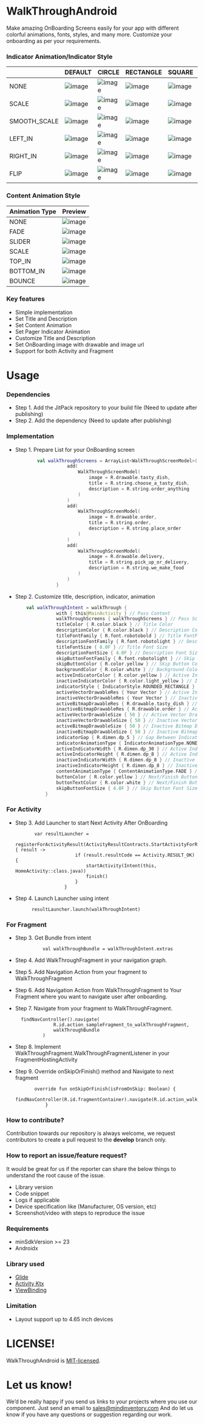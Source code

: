 # WalkThroughAndroid
Make amazing OnBoarding Screens easily for your app with different colorful animations, fonts, styles, and many more. Customize your onboarding as per your requirements.

### Indicator Animation/Indicator Style

|               | DEFAULT                               | CIRCLE                                  | RECTANGLE                                  | SQUARE                                  | ROUNDED_RECTANGLE                           | VECTOR                                  | BITMAP                                                                                                             |
|---------------|---------------------------------------|-----------------------------------------|--------------------------------------------|-----------------------------------------|---------------------------------------------|-----------------------------------------|-------------------------------------------------------|
| NONE|         ![image](/media/none_circle.gif)        | ![image](/media/none_circle.gif)        | ![image](/media/none_rectangle.gif)        | ![image](/media/none_square.gif)        | ![image](/media/none_roundrectangle.gif)    | ![image](/media/none_vector.gif)        | ![image](/media/none_bitmap.gif)                |
| SCALE|        ![image](/media/scale_circle.gif)       | ![image](/media/scale_circle.gif)       | ![image](/media/scale_rectangle.gif)       | ![image](/media/scale_square.gif)       | ![image](/media/scale_roundrect.gif)        | ![image](/media/scale_vector.gif)       | ![image](/media/scale_bitmap.gif)              |
| SMOOTH_SCALE| ![image](/media/smoothscale_circle.gif) | ![image](/media/smoothscale_circle.gif) | ![image](/media/smoothscale_rectangle.gif) | ![image](/media/smoothscale_square.gif) | ![image](/media/smoothscale_roundrect.gif)  | ![image](/media/smoothscale_vector.gif) | ![image](/media/smoothscale_bitmap.gif) |
| LEFT_IN|      ![image](/media/leftin_circle.gif)      | ![image](/media/leftin_circle.gif)      | ![image](/media/leftin_rectangle.gif)      | ![image](/media/leftin_square.gif)      | ![image](/media/leftin_roundrectangle.gif)  | ![image](/media/leftin_vector.gif)      | ![image](/media/leftin_bitmap.gif)           |
| RIGHT_IN|     ![image](/media/rightin_circle.gif)     | ![image](/media/rightin_circle.gif)     | ![image](/media/rightin_rectangle.gif)     | ![image](/media/rightin_square.gif)     | ![image](/media/rightin_roundrectangle.gif) | ![image](/media/rightin_vector.gif)     | ![image](/media/rightin_bitmap.gif)         |
| FLIP|         ![image](/media/flip_circle.gif)        | ![image](/media/flip_circle.gif)        | ![image](/media/flip_rectangle.gif)        | ![image](/media/flip_square.gif)        | ![image](/media/flip_roundrect.gif)         | ![image](/media/flip_vector.gif)        | ![image](/media/flip_bitmap.gif)                |


### Content Animation Style

| Animation Type | Preview                                 |
|--------------- |-----------------------------------------|
| NONE           | ![image](/media/content_none.gif)       |
| FADE           | ![image](/media/content_fade.gif)       |
| SLIDER         | ![image](/media/content_slider.gif)     |
| SCALE          | ![image](/media/content_scale.gif)      |
| TOP_IN         | ![image](/media/content_topin.gif)      |
| BOTTOM_IN      | ![image](/media/content_bottomin.gif)   |
| BOUNCE         | ![image](/media/content_bounce.gif)     |


### Key features

* Simple implementation
* Set Title and Description
* Set Content Animation
* Set Pager Indicator Animation
* Customize Title and Description
* Set OnBoarding image with drawable and image url
* Support for both Activity and Fragment

# Usage

### Dependencies

* Step 1. Add the JitPack repository to your build file (Need to update after publishing)
* Step 2. Add the dependency (Need to update after publishing)

### Implementation

* Step 1. Prepare List for your OnBoarding screen

    ```kotlin
            val walkThroughScreens = ArrayList<WalkThroughScreenModel>().apply {
                       add(
                           WalkThroughScreenModel(
                               image = R.drawable.tasty_dish,
                               title = R.string.choose_a_tasty_dish,
                               description = R.string.order_anything
                           )
                       )
                       add(
                           WalkThroughScreenModel(
                               image = R.drawable.order,
                               title = R.string.order,
                               description = R.string.place_order
                           )
                       )
                       add(
                           WalkThroughScreenModel(
                               image = R.drawable.delivery,
                               title = R.string.pick_up_or_delivery,
                               description = R.string.we_make_food
                           )
                       )
                   }
    ```


* Step 2. Customize title, description, indicator, animation

    ```kotlin
        val walkThroughIntent = walkThrough {
                   with { this@MainActivity } // Pass Content
                   walkThroughScreens { walkThroughScreens } // Pass Screens List
                   titleColor { R.color.black } // Title Color
                   descriptionColor { R.color.black } // Description Color
                   titleFontFamily { R.font.robotobold } // Title FontFamily
                   descriptionFontFamily { R.font.robotolight } // Description FontFamily
                   titleFontSize { 8.0F } // Title Font Size
                   descriptionFontSize { 4.0F } // Description Font Size
                   skipButtonFontFamily { R.font.robotolight } // Skip Button FontFamily
                   skipButtonColor { R.color.yellow } // Skip Button Color
                   backgroundColor { R.color.white } // Background Color for screen
                   activeIndicatorColor { R.color.yellow } // Active Indicator Color
                   inactiveIndicatorColor { R.color.light_yellow } // Inactive Indicator Color
                   indicatorStyle { IndicatorStyle.ROUNDED_RECTANGLE } // Indicator Style CIRCLE, RECTANGLE, SQUARE, ROUNDED_RECTANGLE, VECTOR, BITMAP
                   activeVectorDrawableRes { Your Vector } // Active Indicator Vector Drawable Res , Set If Indicator Style = VECTOR
                   inactiveVectorDrawableRes { Your Vector } // Inactive Indicator Vector Drawable Res , Set If Indicator Style = VECTOR
                   activeBitmapDrawableRes { R.drawable.tasty_dish } // Active Indicator Bitmap Drawable Res , Set If Indicator Style = BITMAP
                   inactiveBitmapDrawableRes { R.drawable.order } // Active Indicator Bitmap Drawable Res , Set If Indicator Style = BITMAP
                   activeVectorDrawableSize { 50 } // Active Vector Drawable Size in PX
                   inactiveVectorDrawableSize { 50 } // Inactive Vector Drawable Size in PX
                   activeBitmapDrawableSize { 50 } // Inactive Bitmap Drawable Size in PX
                   inactiveBitmapDrawableSize { 50 } // Inactive Bitmap Drawable Size in PX
                   indicatorGap { R.dimen.dp_5 } // Gap Between Indicators
                   indicatorAnimationType { IndicatorAnimationType.NONE } // Indicator Animation Type  SCALE, SMOOTH_SCALE, LEFT_IN, RIGHT_IN, FLIP
                   activeIndicatorWidth { R.dimen.dp_30 } // Active Indicator Width
                   activeIndicatorHeight { R.dimen.dp_8 } // Active Indicator Height
                   inactiveIndicatorWidth { R.dimen.dp_8 } // Inactive Indicator Width
                   inactiveIndicatorHeight { R.dimen.dp_8 } // Inactive Indicator Height
                   contentAnimationType { ContentAnimationType.FADE } // Content Animation Type   FADE, SLIDER, SCALE, TOP_IN, BOTTOM_IN, BOUNCE
                   buttonColor { R.color.yellow } // Next/Finish Button Color
                   buttonTextColor { R.color.white } // Next/Finish Button Text color
                   skipButtonFontSize { 4.0F } // Skip Button Font Size
               }
    ```

### For Activity

* Step 3. Add Launcher to start Next Activity After OnBoarding

             var resultLauncher =
                        registerForActivityResult(ActivityResultContracts.StartActivityForResult()) { result ->
                            if (result.resultCode == Activity.RESULT_OK) {
                                startActivity(Intent(this, HomeActivity::class.java))
                                finish()
                            }
                        }

* Step 4. Launch Launcher using intent

            resultLauncher.launch(walkThroughIntent)

### For Fragment

* Step 3. Get Bundle from intent

                val walkThroughBundle = walkThroughIntent.extras
                
* Step 4. Add WalkThroughFragment in your navigation graph.

* Step 5. Add Navigation Action from your fragment to WalkThroughFragment

* Step 6. Add Navigation Action from WalkThroughFragment to Your Fragment where you want to navigate user after onboarding.

* Step 7. Navigate from your fragment to WalkThroughFragment.

        findNavController().navigate(
                    R.id.action_sampleFragment_to_walkThroughFragment,
                    walkThroughBundle
                )

* Step 8. Implement WalkThroughFragment.WalkThroughFragmentListener in your FragmentHostingActivity

* Step 9. Override onSkipOrFinish() method and Navigate to next fragment

             override fun onSkipOrFinish(isFromOnSkip: Boolean) {
                     findNavController(R.id.fragmentContainer).navigate(R.id.action_walkThroughFragment_to_homeFragment)
                 }



### How to contribute?
Contribution towards our repository is always welcome, we request contributors to create a pull request to the **develop** branch only.

### How to report an issue/feature request?
It would be great for us if the reporter can share the below things to understand the root cause of the issue.

* Library version
* Code snippet
* Logs if applicable
* Device specification like (Manufacturer, OS version, etc)
* Screenshot/video with steps to reproduce the issue

### Requirements

* minSdkVersion >= 23
* Androidx

### Library used

* [Glide](https://github.com/bumptech/glide)
* [Activity Ktx](https://developer.android.com/kotlin/ktx/extensions-list)
* [ViewBinding](https://developer.android.com/topic/libraries/view-binding)

### Limitation

* Layout support up to 4.65 inch devices

# LICENSE!

WalkThroughAndroid is [MIT-licensed](/LICENSE).

# Let us know!
We’d be really happy if you send us links to your projects where you use our component. Just send an email to sales@mindinventory.com And do let us know if you have any questions or suggestion regarding our work.
